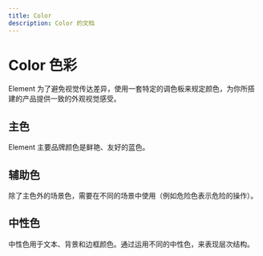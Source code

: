 ```yaml
---
title: Color
description: Color 的文档
---
```


# Color 色彩

Element 为了避免视觉传达差异，使用一套特定的调色板来规定颜色，为你所搭建的产品提供一致的外观视觉感受。

<style>
/* demo-color-box 样式定义 */
.demo-color-box {
  position: relative;
  border-radius: 4px;
  padding: 20px;
  margin: 8px 0;
  height: 112px;
  box-sizing: border-box;
  color: var(--s-color-white);
  font-size: 14px;
}

/* demo-color-box 内部 .bg-color-sub 样式 */
.demo-color-box .bg-color-sub {
  width: 100%;
  height: 40px;
  left: 0;
  bottom: 0;
  position: absolute;
}

/* demo-color-box 内部 .bg-color-sub 的 .bg-blue-sub-item 样式 */
.demo-color-box .bg-color-sub .bg-blue-sub-item,
.demo-color-box .bg-color-sub .bg-secondary-sub-item {
  height: 100%;
  display: inline-block;
}

/* .bg-blue-sub-item 和 .bg-secondary-sub-item 的第一个子元素的样式 */
.demo-color-box .bg-color-sub .bg-blue-sub-item:first-child,
.demo-color-box .bg-color-sub .bg-secondary-sub-item:first-child {
  border-radius: 0 0 0 var(--s-border-radius-base);
}

/* demo-color-box 内部 .value 样式 */
.demo-color-box .value {
  margin-top: 2px;
}

/* demo-color-box-lite 样式定义 */
.demo-color-box-lite {
  color: var(--s-text-color-primary);
}
</style>

<script setup>
import MainColor from '../demo/Color/MainColor.vue'
import SecondaryColors from '../demo/Color/SecondaryColors.vue'
import NeutralColor from '../demo/Color/NeutralColor.vue'
  
</script>

## 主色

Element 主要品牌颜色是鲜艳、友好的蓝色。

<ClientOnly>
  <MainColor />
</ClientOnly>



## 辅助色

除了主色外的场景色，需要在不同的场景中使用（例如危险色表示危险的操作）。

<ClientOnly>
  <SecondaryColors/>
</ClientOnly>




## 中性色

中性色用于文本、背景和边框颜色。通过运用不同的中性色，来表现层次结构。

<ClientOnly>
  <NeutralColor/>
</ClientOnly>
